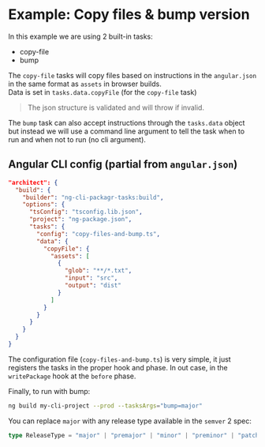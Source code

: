 # Example: Copy files & bump version

In this example we are using 2 built-in tasks:

- copy-file
- bump

The `copy-file` tasks will copy files based on instructions in the `angular.json` in the same format as `assets` in browser builds.  
Data is set in `tasks.data.copyFile` (for the `copy-file` task)

> The json structure is validated and will throw if invalid.

The `bump` task can also accept instructions through the `tasks.data` object but instead we will use a command line argument to
tell the task when to run and when not to run (no cli argument).

## Angular CLI config (partial from `angular.json`)

```json
"architect": {
  "build": {
    "builder": "ng-cli-packagr-tasks:build",
    "options": {
      "tsConfig": "tsconfig.lib.json",
      "project": "ng-package.json",
      "tasks": {
        "config": "copy-files-and-bump.ts",
        "data": {
          "copyFile": {
            "assets": [
              {
                "glob": "**/*.txt",
                "input": "src",
                "output": "dist"
              }
            ]
          }
        }
      }
    }
  }
}
```

The configuration file (`copy-files-and-bump.ts`) is very simple, it just registers the tasks in the proper hook and phase.
In out case, in the `writePackage` hook at the `before` phase.

Finally, to run with bump:

```bash
ng build my-cli-project --prod --tasksArgs="bump=major"
```

You can replace `major` with any release type available in the `semver` 2 spec:

```ts
type ReleaseType = "major" | "premajor" | "minor" | "preminor" | "patch" | "prepatch" | "prerelease";

```